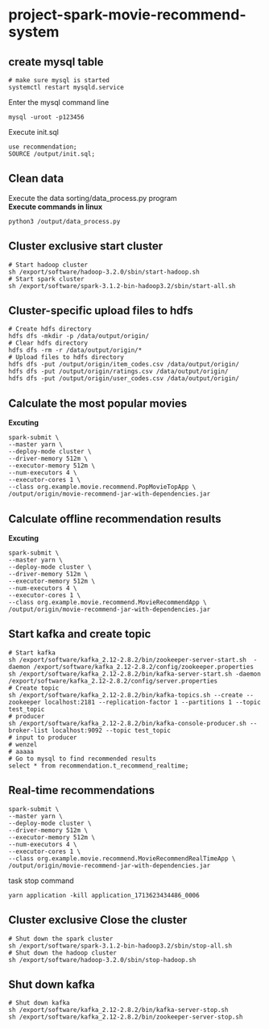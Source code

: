 # project-spark-movie-recommend-system


## create mysql table

```shell
# make sure mysql is started
systemctl restart mysqld.service
```

Enter the mysql command line

```shell
mysql -uroot -p123456
```

Execute init.sql

```text
use recommendation;
SOURCE /output/init.sql;
```


## Clean data

Execute the data sorting/data_process.py program  
**Execute commands in linux**

```shell
python3 /output/data_process.py
```

## Cluster exclusive start cluster

```shell
# Start hadoop cluster
sh /export/software/hadoop-3.2.0/sbin/start-hadoop.sh
# Start spark cluster
sh /export/software/spark-3.1.2-bin-hadoop3.2/sbin/start-all.sh
```

## Cluster-specific upload files to hdfs

```shell
# Create hdfs directory
hdfs dfs -mkdir -p /data/output/origin/
# Clear hdfs directory
hdfs dfs -rm -r /data/output/origin/*
# Upload files to hdfs directory
hdfs dfs -put /output/origin/item_codes.csv /data/output/origin/
hdfs dfs -put /output/origin/ratings.csv /data/output/origin/
hdfs dfs -put /output/origin/user_codes.csv /data/output/origin/

```

## Calculate the most popular movies

**Excuting**

```shell
spark-submit \
--master yarn \
--deploy-mode cluster \
--driver-memory 512m \
--executor-memory 512m \
--num-executors 4 \
--executor-cores 1 \
--class org.example.movie.recommend.PopMovieTopApp \
/output/origin/movie-recommend-jar-with-dependencies.jar
```

## Calculate offline recommendation results

**Excuting**

```shell
spark-submit \
--master yarn \
--deploy-mode cluster \
--driver-memory 512m \
--executor-memory 512m \
--num-executors 4 \
--executor-cores 1 \
--class org.example.movie.recommend.MovieRecommendApp \
/output/origin/movie-recommend-jar-with-dependencies.jar
```

## Start kafka and create topic

```shell
# Start kafka
sh /export/software/kafka_2.12-2.8.2/bin/zookeeper-server-start.sh  -daemon /export/software/kafka_2.12-2.8.2/config/zookeeper.properties
sh /export/software/kafka_2.12-2.8.2/bin/kafka-server-start.sh -daemon /export/software/kafka_2.12-2.8.2/config/server.properties
# Create topic
sh /export/software/kafka_2.12-2.8.2/bin/kafka-topics.sh --create --zookeeper localhost:2181 --replication-factor 1 --partitions 1 --topic test_topic
# producer
sh /export/software/kafka_2.12-2.8.2/bin/kafka-console-producer.sh --broker-list localhost:9092 --topic test_topic
# input to producer 
# wenzel
# aaaaa
# Go to mysql to find recommended results
select * from recommendation.t_recommend_realtime;

```

## Real-time recommendations

```shell
spark-submit \
--master yarn \
--deploy-mode cluster \
--driver-memory 512m \
--executor-memory 512m \
--num-executors 4 \
--executor-cores 1 \
--class org.example.movie.recommend.MovieRecommendRealTimeApp \
/output/origin/movie-recommend-jar-with-dependencies.jar
```

task stop command

```shell
yarn application -kill application_1713623434486_0006
```

## Cluster exclusive Close the cluster

```shell
# Shut down the spark cluster
sh /export/software/spark-3.1.2-bin-hadoop3.2/sbin/stop-all.sh
# Shut down the hadoop cluster
sh /export/software/hadoop-3.2.0/sbin/stop-hadoop.sh
```

## Shut down kafka

```shell
# Shut down kafka
sh /export/software/kafka_2.12-2.8.2/bin/kafka-server-stop.sh
sh /export/software/kafka_2.12-2.8.2/bin/zookeeper-server-stop.sh
```